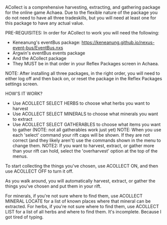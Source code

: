ACollect is a comprehensive harvesting, extracting, and gathering package for the online game Achaea. Due to the flexible nature of the package you do not need to have all three tradeskills, but you will need at least one for this package to have any actual value.

PRE-REQUISITES: In order for ACollect to work you will need the following:

 - Keneanung's eventBus package: https://keneanung.github.io/nexus-event-bus/EventBus.nxs
 - Argwin's eventBus events package
 - And the ACollect package
 - They MUST be in that order in your Reflex Packages screen in Achaea.

NOTE: After installing all three packages, in the right order, you will need to either log off and then back on, or reset the package in the Reflex Packages settings screen.

HOW'S IT WORK?
 - Use ACOLLECT SELECT HERBS to choose what herbs you want to harvest
 - Use ACOLLECT SELECT MINERALS to choose what minerals you want to extract
 - Use ACOLLECT SELECT GATHERABLES to choose what items you want to gather (NOTE: not all gatherables work just yet)
NOTE: When you use each 'select' command your rift caps will be shown. If they are not correct (and they likely aren't) use the commands shown in the menu to change them.
NOTE2: If you want to harvest, extract, or gather more than your rift can hold, select the 'overharvest' option at the top of the menus.

To start collecting the things you've chosen, use ACOLLECT ON, and then use ACOLLECT OFF to turn it off.

As you walk around, you will automatically harvest, extract, or gather the things you've chosen and put them in your rift.

For minerals, if you're not sure where to find them, use ACOLLECT MINERAL LOCATE <mineral> for a list of known places where that mineral can be extracted.
For herbs, if you're not sure where to find them, use ACOLLECT LIST for a list of all herbs and where to find them. It's incomplete. Because I got tired of typing.

